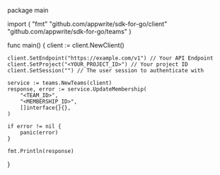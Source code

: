 package main

import (
    "fmt"
    "github.com/appwrite/sdk-for-go/client"
    "github.com/appwrite/sdk-for-go/teams"
)

func main() {
    client := client.NewClient()

    client.SetEndpoint("https://example.com/v1") // Your API Endpoint
    client.SetProject("<YOUR_PROJECT_ID>") // Your project ID
    client.SetSession("") // The user session to authenticate with

    service := teams.NewTeams(client)
    response, error := service.UpdateMembership(
        "<TEAM_ID>",
        "<MEMBERSHIP_ID>",
        []interface{}{},
    )

    if error != nil {
        panic(error)
    }

    fmt.Println(response)
}

